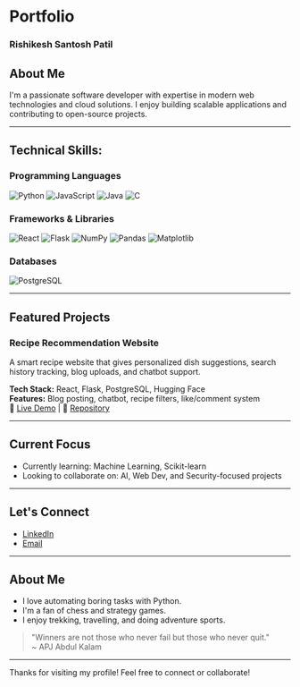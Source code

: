 # Portfolio

### Rishikesh Santosh Patil

## About Me

I'm a passionate software developer with expertise in modern web technologies and cloud solutions. I enjoy building scalable applications and contributing to open-source projects.

---

## Technical Skills:
 
### Programming Languages  
![Python](https://img.shields.io/badge/-Python-3776AB?style=flat&logo=python&logoColor=white)
![JavaScript](https://img.shields.io/badge/-JavaScript-F7DF1E?style=flat&logo=javascript&logoColor=black)
![Java](https://img.shields.io/badge/-Java-007396?style=flat&logo=java&logoColor=white)
![C](https://img.shields.io/badge/-C-00599C?style=flat&logo=c&logoColor=white)

### Frameworks & Libraries  
![React](https://img.shields.io/badge/-React-61DAFB?style=flat&logo=react&logoColor=black)
![Flask](https://img.shields.io/badge/-Flask-000000?style=flat&logo=flask&logoColor=white)
![NumPy](https://img.shields.io/badge/-NumPy-013243?style=flat&logo=numpy&logoColor=white)
![Pandas](https://img.shields.io/badge/-Pandas-150458?style=flat&logo=pandas&logoColor=white)
![Matplotlib](https://img.shields.io/badge/-Matplotlib-11557C?style=flat&logo=matplotlib&logoColor=white)

### Databases  
![PostgreSQL](https://img.shields.io/badge/-PostgreSQL-336791?style=flat&logo=postgresql&logoColor=white)

---

## Featured Projects

### Recipe Recommendation Website
A smart recipe website that gives personalized dish suggestions, search history tracking, blog uploads, and chatbot support.

**Tech Stack:** React, Flask, PostgreSQL, Hugging Face  
**Features:** Blog posting, chatbot, recipe filters, like/comment system  
🔗 [Live Demo](https://youtu.be/5vj0ww5LQek) | 📖 [Repository](https://github.com/Rishi-Is-Cool/RecipeWeb)

---

## Current Focus

- Currently learning: Machine Learning, Scikit-learn  
- Looking to collaborate on: AI, Web Dev, and Security-focused projects

---

## Let's Connect

- [LinkedIn](https://www.linkedin.com/in/rishikesh-patil-486194312/)
- [Email](mailto:rishikeshpatil0605@gmail.com)

---

## About Me

- I love automating boring tasks with Python.  
- I'm a fan of chess and strategy games.  
- I enjoy trekking, travelling, and doing adventure sports.   

> "Winners are not those who never fail but those who never quit."  
> ~ APJ Abdul Kalam

---

Thanks for visiting my profile! Feel free to connect or collaborate!
